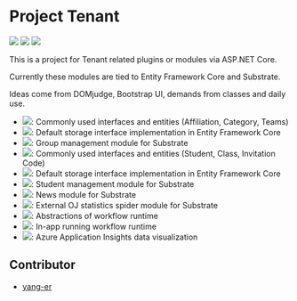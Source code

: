 # Project Tenant

![](https://dev.azure.com/tlylz/namomo/_apis/build/status/Tenant%20%26%20User%20System?branchName=main) ![](https://img.shields.io/github/license/namofun/tenant) ![](https://img.shields.io/github/languages/code-size/namofun/tenant)

This is a project for Tenant related plugins or modules via ASP.NET Core.

Currently these modules are tied to Entity Framework Core and Substrate.

Ideas come from DOMjudge, Bootstrap UI, demands from classes and daily use.

- [![](https://img.shields.io/endpoint?url=https%3A%2F%2Fnuget.xylab.fun%2Fapi%2Fpackage%2FTenant.Groups.Abstraction%2Fshields-io.json)](https://nuget.xylab.fun/packages/Tenant.Groups.Abstraction): Commonly used interfaces and entities (Affiliation, Category, Teams)
- [![](https://img.shields.io/endpoint?url=https%3A%2F%2Fnuget.xylab.fun%2Fapi%2Fpackage%2FTenant.Groups.Storage%2Fshields-io.json)](https://nuget.xylab.fun/packages/Tenant.Groups.Storage): Default storage interface implementation in Entity Framework Core
- [![](https://img.shields.io/endpoint?url=https%3A%2F%2Fnuget.xylab.fun%2Fapi%2Fpackage%2FSatelliteSite.GroupModule%2Fshields-io.json)](https://nuget.xylab.fun/packages/SatelliteSite.GroupModule): Group management module for Substrate
- [![](https://img.shields.io/endpoint?url=https%3A%2F%2Fnuget.xylab.fun%2Fapi%2Fpackage%2FTenant.Students.Abstraction%2Fshields-io.json)](https://nuget.xylab.fun/packages/Tenant.Students.Abstraction): Commonly used interfaces and entities (Student, Class, Invitation Code)
- [![](https://img.shields.io/endpoint?url=https%3A%2F%2Fnuget.xylab.fun%2Fapi%2Fpackage%2FTenant.Students.Storage%2Fshields-io.json)](https://nuget.xylab.fun/packages/Tenant.Students.Storage): Default storage interface implementation in Entity Framework Core
- [![](https://img.shields.io/endpoint?url=https%3A%2F%2Fnuget.xylab.fun%2Fapi%2Fpackage%2FSatelliteSite.StudentModule%2Fshields-io.json)](https://nuget.xylab.fun/packages/SatelliteSite.StudentModule): Student management module for Substrate
- [![](https://img.shields.io/endpoint?url=https%3A%2F%2Fnuget.xylab.fun%2Fapi%2Fpackage%2FSatelliteSite.NewsModule%2Fshields-io.json)](https://nuget.xylab.fun/packages/SatelliteSite.NewsModule): News module for Substrate
- [![](https://img.shields.io/endpoint?url=https%3A%2F%2Fnuget.xylab.fun%2Fapi%2Fpackage%2FSatelliteSite.OjUpdateModule%2Fshields-io.json)](https://nuget.xylab.fun/packages/SatelliteSite.OjUpdateModule): External OJ statistics spider module for Substrate
- [![](https://img.shields.io/endpoint?url=https%3A%2F%2Fnuget.xylab.fun%2Fapi%2Fpackage%2FSatelliteSite.JobsCore%2Fshields-io.json)](https://nuget.xylab.fun/packages/SatelliteSite.JobsCore): Abstractions of workflow runtime
- [![](https://img.shields.io/endpoint?url=https%3A%2F%2Fnuget.xylab.fun%2Fapi%2Fpackage%2FSatelliteSite.JobsModule%2Fshields-io.json)](https://nuget.xylab.fun/packages/SatelliteSite.JobsModule): In-app running workflow runtime
- [![](https://img.shields.io/endpoint?url=https%3A%2F%2Fnuget.xylab.fun%2Fapi%2Fpackage%2FSatelliteSite.TelemetryModule%2Fshields-io.json)](https://nuget.xylab.fun/packages/SatelliteSite.TelemetryModule): Azure Application Insights data visualization

## Contributor

- [yang-er](https://github.com/yang-er)

